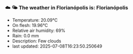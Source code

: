 ### ☁️ 🌤️  The weather in Florianópolis is: Florianópolis

- Temperature: 20.09°C
- On flesh: 19.96°C
- Relative air humidity: 69%
- Rain: 0.0 mm
- Description: Few clouds
- last updated: 2025-07-08T16:23:50.250649
